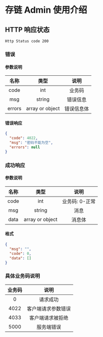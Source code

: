 # 存链 Admin 使用介绍

## HTTP 响应状态

`Http Status code 200`

### 错误

#### 参数说明

|  名称  |      类型       |    说明    |
| :----: | :-------------: | :--------: |
|  code  |       int       |   业务码   |
|  msg   |     string      |  错误信息  |
| errors | array or object | 错误信息体 |

#### 错误响应

```json
{
  "code": 4022,
  "msg": "密码不能为空",
  "errors": null
}
```

### 成功响应

#### 参数说明

| 名称 |      类型       |      说明      |
| :--: | :-------------: | :------------: |
| code |       int       | 业务码: 0-正常 |
| msg  |     string      |      消息      |
| data | array or object |     消息体     |

#### 格式

```json
{
  "msg": "",
  "code": 0,
  "data": []
}
```

### 具体业务码说明

| 业务码 |        说明        |
| :----: | :----------------: |
|   0    |      请求成功      |
|  4022  | 客户端请求参数错误 |
|  4033  |  客户端请求被拒绝  |
|  5000  |     服务端错误     |
